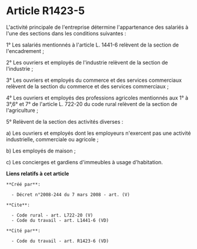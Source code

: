 # Article R1423-5

L'activité principale de l'entreprise détermine l'appartenance des salariés à l'une des sections dans les conditions
suivantes : 

1° Les salariés mentionnés à l'article L. 1441-6 relèvent de la section de l'encadrement ; 

2° Les ouvriers et employés de l'industrie relèvent de la section de l'industrie ; 

3° Les ouvriers et employés du commerce et des services commerciaux relèvent de la section du commerce et des services
commerciaux ; 

4° Les ouvriers et employés des professions agricoles mentionnés aux 1° à 3°,6° et 7° de l'article L. 722-20 du code rural
relèvent de la section de l'agriculture ; 

5° Relèvent de la section des activités diverses : 

a) Les ouvriers et employés dont les employeurs n'exercent pas une activité industrielle, commerciale ou agricole ; 

b) Les employés de maison ; 

c) Les concierges et gardiens d'immeubles à usage d'habitation.

**Liens relatifs à cet article**

	**Créé par**:

	  - Décret n°2008-244 du 7 mars 2008 - art. (V)

	**Cite**:

	  - Code rural - art. L722-20 (V)
	  - Code du travail - art. L1441-6 (VD)

	**Cité par**:

	  - Code du travail - art. R1423-6 (VD)
